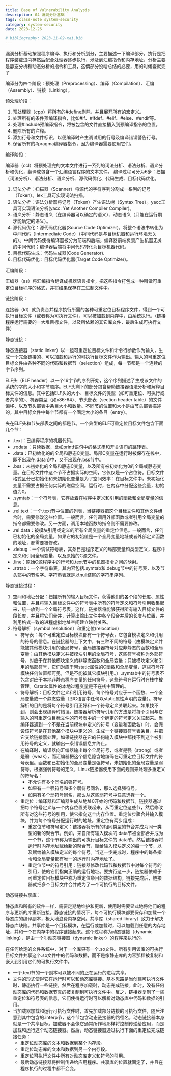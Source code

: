 ```yaml
---
title: Base of Vulnerability Analysis
description: 04-漏洞分析基础
tags: class-note system-security
category: system-security
date: 2023-12-26

# bibliography: 2023-11-02-xai.bib
---
```

漏洞分析基础按照程序编译、执行和分析划分，主要描述一下编译部分。执行是把程序装载进内存然后配合处理器逐步执行，涉及到汇编指令和内存地址，分析主要是静态分析和动态分析的指令和工具，这俩部分没啥总结的必要，用的时候查就完了

编译分为四个阶段：预处理（Preprocessing）、编译（Compilation）、汇编（Assembly）、链接（Linking）。

预处理阶段：

1. 预处理器（cpp）将所有的#define删除，并且展开所有的宏定义。
2. 处理所有的条件预编译指令，比如#if、#ifdef、#elif、#else、#endif等。
3. 处理#include预编译指令，将被包含的文件直接插入到预编译指令的位置。
4. 删除所有的注释。
5. 添加行号和文件标识，以便编译时产生调试用的行号及编译错误警告行号。
6. 保留所有的#pragma编译器指令，因为编译器需要使用它们。

编译阶段：

编译器（ccl）将预处理完的文本文件进行一系列的词法分析、语法分析、语义分析和优化，翻译成包含一个汇编语言程序的文本文件。 编译过程可分为6步：扫描（词法分析）、语法分析、语义分析、源代码优化、代码生成、目标代码优化。

1. 词法分析：扫描器（Scanner）将源代的字符序列分割成一系列的记号（Token）。lex工具可实现词法扫描。
2. 语法分析：语法分析器将记号（Token）产生语法树（Syntax Tree）。yacc工具可实现语法分析(yacc: Yet Another Compiler Compiler)。
3. 语义分析：静态语义（在编译器可以确定的语义）、动态语义（只能在运行期才能确定的语义）。
4. 源代码优化：源代码优化器(Source Code Optimizer)，将整个语法书转化为中间代码（Intermediate Code）（中间代码是与目标机器和运行环境无关的）。中间代码使得编译器被分为前端和后端。编译器前端负责产生机器无关的中间代码；编译器后端将中间代码转化为目标机器代码。
5. 目标代码生成：代码生成器(Code Generator).
6. 目标代码优化：目标代码优化器(Target Code Optimizer)。

汇编阶段：

汇编器（as）将汇编指令翻译成机器语言指令，把这些指令打包成一种叫做可重定位目标程序的格式，并将结果保存在二进制文件中。

链接阶段：

连接器（ld）就负责合并程序执行所需的各种可重定位目标程序文件，得到一个可执行目标文件（或者称为可执行文件），可以被加载到内存中，由系统执行。（链接程序运行需要的一大堆目标文件，以及所依赖的其它库文件，最后生成可执行文件）

静态链接：

静态连接器（static linker）以一组可重定位目标文件和命令行参数作为输入，生成一个完全链接的、可以加载和运行的可执行目标文件作为输出。输入的可重定位目标文件由各种不同的代码和数据节（selection）组成，每一节都是一个连续的字节序列。

ELF头（ELF header）以一个16字节的序列开始，这个序列描述了生成该文件的系统的字的大小和字节顺序。ELF头剩下的部分包含帮助链接器语法分析和解释目标文件的信息。其中包括ELF头的大小、目标文件的类型（如可重定位、可执行或者共享的）、机器类型（如x86-64）、节头部表（section header table）的文件偏移、以及节头部表中条目大小和数量。不同节的位置和大小是由节头部表描述的，其中目标文件中每个节都有一个固定大小的条目（entry）。

夹在ELF头和节头部表之间的都是节。一个典型的ELF可重定位目标文件包含下面几个节：

+ .text：已编译程序的机器代码。
+ .rodata：只读数据，比如printf语句中的格式串和开关语句的跳转表。
+ .data：已初始化的的全局和静态C变量。局部C变量在运行时被保存在栈中，即不出现在.data节中，又不出现在.bss节中。
+ .bss：未初始化的全局和静态C变量，以及所有被初始化为0的全局或静态变量。在目标文件中这个节不占据实际的空间，它仅仅是一个占位符。目标文件格式区分已初始化和未初始化变量是为了空间效率：在目标文件中，未初始化变量不需要占据任何实际的磁盘空间。运行时，在内存中分配这些变量，初始值为0。
+ .symtab：一个符号表，它存放着在程序中定义和引用的函数和全局变量的信息。
+ .rel.text：一个.text节中位置的列表，当链接器把这个目标文件和其他文件组合时，需要修改这些位置。一般而言，任何调用外部函数或者引用全局变量的指令都需要修改。另一方面，调用本地函数的指令则不需要修改。
+ .rel.data：被模块引用或定义的所有全局变量的重定位信息。一般而言，任何已初始化的全局变量，如果它的初始值是一个全局变量地址或者外部定义函数的地址，都需要被修改。
+ .debug：一个调试符号表，其条目是程序定义的局部变量和类型定义，程序中定义和引用全局变量，以及原始的C源文件。
+ .line：原始C源程序中的行号和.text节中的机器指令之间的映射。
+ .strtab：一个字符串表，其内容包括.symtab和.debug节中的符号表，以及节头部中的节名字。字符串表就是以null结尾的字符串序列。

静态链接过程：

1. 空间和地址分配：扫描所有的输入目标文件，获得他们的各个段的长度、属性和位置，并且将输入目标文件中的符号表中所有的符号定义和符号引用收集起来，统一放到一个全局符号表。这样，链接器将能够获得所有输入目标文件的段长度，并且将它们合并，计算出输出文件中各个段合并后的长度与位置，并利用格式一致的进程虚拟地址空间建立映射关系。
2. 符号解析（symbol resolution）和重定位(relocation)
    + 符号表：每个可重定位目标模块都有一个符号表，它包含模块定义和引用的符号的信息。在链接器的上下文中，有三种不同的符号（由模块定义并能被其他模块引用的全局符号，全局链接器符号对应非静态的函数和全局变量；由其他模块定义并被模块引用的全局符号，这些符号被称为外部符号，对应于在其他模块定义的非静态函数和全局变量；只被模块定义和引用的局部符号，它们对应于带static属性的C函数和全局变量，这些符号在模块任何位置都可见，但是不能被其它模块引用。）.symtab中的符号表不包含对应于本地非静态程序变量的任何符号，这些符号在运行时在栈中被管理。Cstatic属性的本地过程变量是不在栈中管理的。
    + 符号解析：目标文件定义和引用符号，每个符号对应于一个函数、一个全局变量或一个静态变量（即C语言中任何以static属性声明的变量）。符号解析的目的是将每个符号引用正好和一个符号定义关联起来。如果找不到，则会出现编译时错误。链接器解析符号引用的方法是将每个引用与它输入的可重定位目标文件的符号表中的一个确定的符号定义关联起来。当编译器遇到一个不是在当前模块中定义的符号（变量和函数名）时，会假设该符号是在其他某个模块中定义的，生成一个链接器符号表条目，并把它交给链接器处理。如果链接器在它的任何输入模块中都找不到这个被引用符号的定义，就输出一条错误信息并终止。
    + 在编译时，编译器向汇编器输出每个全局符号，或者是强（strong）或者是弱（weak），而汇编器把这个信息隐含地编码在可重定位目标文件的符号表里。函数和已初始化的全局变量是强符号，未初始化的全局变量是弱符号。根据强弱符号的定义，Linux链接器使用下面的规则来处理多重定义的符号名：
      + 不允许有多个同名的强符号。
      + 如果有一个强符号和多个弱符号同名，那么选择强符号。
      + 如果有多个弱符号同名，那么从这些弱符号中任意选择一个。
   + 重定位：编译器和汇编器生成从地址0开始的代码和数据节。链接器通过把每个符号定义与一个内存位置关联起来，从而重定位这些节，然后修改所有对这些符号的引用，使它指向这个内存位置。重定位步骤合并输入模块，并为每个符号分配运行时的地址。重定位有两步组成：
     + 重定位节和符号定义：链接器将所有的相同类型的节合并成为同一类型的新的聚合节。例如，来自所有输入模块的.data节被全部合并成为一个节，这个节称为输出的可执行目标文件的.data节。然后链接器将运行时内存地址赋给新的聚合节，赋给输入模块定义的每一个节，以及赋给输入模块定义的每个符号。当这一步完成时，程序中的每条指令和全局变量都有唯一的运行时内存地址了。
     + 重定位节中的符号引用：链接器修改代码节和数据节中对每个符号的引用，使的它们指向正确的运行地址。要执行这一步，链接器依赖于可重定位目标模块中称为重定位条目的数据结构。链接完成后，链接器就把多个目标文件合并成为了一个可执行的目标文件。

动态链接共享库：

静态库和所有的软件一样，需要定期地维护和更新，使用时需要显式地将他们的程序与更新的库重新链接。静态链接的情况下，每个可执行模块都要保存和加载一个静态库的编译副本，极大地浪费内存空间。共享库（shared library）致力于解决静态库缺陷。共享库是一个目标模块，在运行或加载时，可以加载到任意的内存地址，并和一个在内存中的程序链接起来。这个过程称为动态链接（dynamic linking），是由一个叫动态链接器（dynamic linker）的程序来执行的。

在任何给定的文件系统中，对于一个库只有一个.so文件。所有引用该库的可执行目标文件共享这个.so文件中的代码和数据，而不是像静态库的内容那样被复制和嵌入到引用它们的可执行文件中。

+ 一个.text节的一个副本可以被不同的正在运行的进程共享。
+ 文件的形式使得它在运行时可以和动态库链接。基本思路是当创建可执行文件时，静态执行一些链接，然后在程序加载时，动态完成链接。此时，没有任何动态库的代码和数据节真的被复制到可执行文件中。反之，链接器复制了一些重定位和符号表的信息，它们使得运行时可以解析对动态库中代码和数据的引用。
+ 当加载器加载和运行可执行文件时，首先加载部分链接的可执行文件，随后注意到其中包含的.interp节，这个节包含动态链接器的路径名，动态链接器本身就是一个共享目标。加载器不会像它通常所作地那样将控制传递给应用，而是加载和运行这个动态链接器。然后，动态链接器通过执行下面的重定位完成链接任务：
  + 重定位动态库的文本和数据到某个内存段。
  + 重定位动态库的文本和数据到另一个内存段。
  + 重定位可执行文件中所有对动态库定义和符号的引用。
  + 最后动态链接器将控制传递给应用程序。共享库的位置就固定了，并且在程序执行的过程中都不会变。